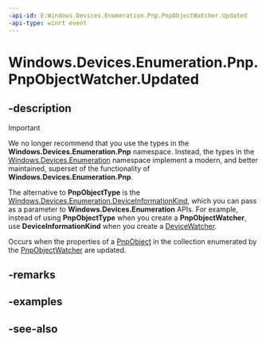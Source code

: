 ```yaml
---
-api-id: E:Windows.Devices.Enumeration.Pnp.PnpObjectWatcher.Updated
-api-type: winrt event
---
```


<!-- Event syntax
public event Windows.Foundation.TypedEventHandler Updated<Windows.Devices.Enumeration.Pnp.PnpObjectWatcher,  Windows.Devices.Enumeration.Pnp.PnpObjectUpdate>
-->

# Windows.Devices.Enumeration.Pnp.PnpObjectWatcher.Updated

## -description

> [!IMPORTANT]
> We no longer recommend that you use the types in the **Windows.Devices.Enumeration.Pnp** namespace. Instead, the types in the [Windows.Devices.Enumeration](/uwp/api/windows.devices.enumeration) namespace implement a modern, and better maintained, superset of the functionality of **Windows.Devices.Enumeration.Pnp**.
>
> The alternative to **PnpObjectType** is the [Windows.Devices.Enumeration.DeviceInformationKind](/uwp/api/windows.devices.enumeration.deviceinformationkind), which you can pass as a parameter to **Windows.Devices.Enumeration** APIs. For example, instead of using **PnpObjectType** when you create a **PnpObjectWatcher**, use **DeviceInformationKind** when you create a [DeviceWatcher](/uwp/api/windows.devices.enumeration.devicewatcher).

Occurs when the properties of a [PnpObject](pnpobject.md) in the collection enumerated by the [PnpObjectWatcher](pnpobjectwatcher.md) are updated.

## -remarks

## -examples

## -see-also
